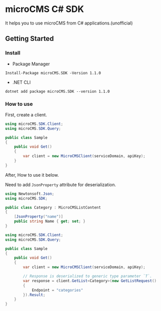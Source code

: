 # microCMS C# SDK

It helps you to use microCMS from C# applications.(unofficial)

## Getting Started

### Install

- Package Manager

```
Install-Package microCMS.SDK -Version 1.1.0
```

- .NET CLI

```
dotnet add package microCMS.SDK --version 1.1.0
```

### How to use

First, create a client.

```c#
using microCMS.SDK.Client;
using microCMS.SDK.Query;

public class Sample
{
    public void Get()
    {
        var client = new MicroCMSClient(serviceDomain, apiKey);
    }
}
```

After, How to use it below.

Need to add `JsonProperty` attribute for deserialization.

```c#
using Newtonsoft.Json;
using microCMS.SDK;

public class Category : MicroCMSListContent
{
    [JsonProperty("name")]
    public string Name { get; set; }
}
```

```c#
using microCMS.SDK.Client;
using microCMS.SDK.Query;

public class Sample
{
    public void Get()
    {
        var client = new MicroCMSClient(serviceDomain, apiKey);

        // Response is deserialized to generic type parameter `T`.
        var response = client.GetList<Category>(new GetListRequest()
        {
            Endpoint = "categories"
        }).Result;
    }
}
```
